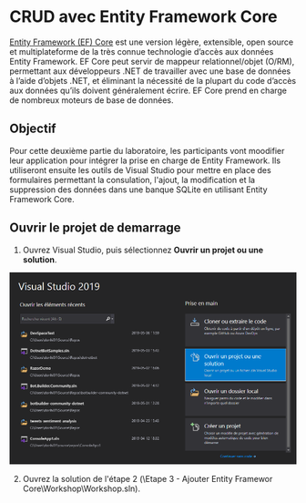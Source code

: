 # CRUD avec Entity Framework Core

<a href="https://docs.microsoft.com/fr-ca/ef/core/">Entity Framework (EF) Core</a> est une version légère, extensible, open source et multiplateforme de la très connue technologie d’accès aux données Entity Framework.
EF Core peut servir de mappeur relationnel/objet (O/RM), permettant aux développeurs .NET de travailler avec une base de données à l’aide d’objets .NET, et éliminant la nécessité de la plupart du code d’accès aux données qu’ils doivent généralement écrire. EF Core prend en charge de nombreux moteurs de base de données.

##  Objectif

Pour cette deuxième partie du laboratoire, les participants vont moodifier leur application pour intégrer la prise en charge de Entity Framework. Ils utiliseront ensuite 
les outils de Visual Studio pour mettre en place des formulaires permettant la consulation, l'ajout, la modification et la suppression des données dans une banque SQLite
en utilisant Entity Framework Core.

## Ouvrir le projet de demarrage</a>

1. Ouvrez Visual Studio, puis sélectionnez **Ouvrir un projet ou une solution**.

 ![Ouverture projet](./media/open-project.png)

2. Ouvrez la solution de l'étape 2 (\Etape 3 - Ajouter Entity Framewor Core\Workshop\Workshop.sln).
